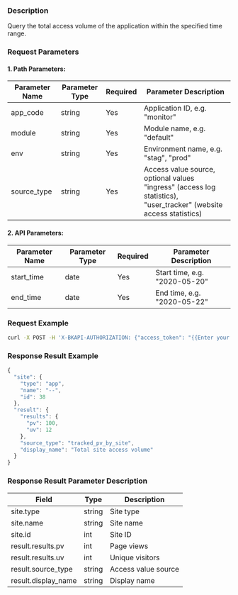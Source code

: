 ### Description

Query the total access volume of the application within the specified time range.

### Request Parameters

#### 1. Path Parameters:

|   Parameter Name   |    Parameter Type  |  Required  |     Parameter Description     |
| ------------ | ------------ | ------ | ---------------- |
| app_code   | string | Yes | Application ID, e.g. "monitor" |
| module   | string | Yes | Module name, e.g. "default" |
| env   | string | Yes | Environment name, e.g. "stag", "prod" |
| source_type   | string | Yes | Access value source, optional values "ingress" (access log statistics), "user_tracker" (website access statistics) |

#### 2. API Parameters:

|   Parameter Name   |    Parameter Type  |  Required  |     Parameter Description     |
| ------------ | ------------ | ------ | ---------------- |
| start_time   | date | Yes | Start time, e.g. "2020-05-20" |
| end_time   | date | Yes | End time, e.g. "2020-05-22" |

### Request Example

```bash
curl -X POST -H 'X-BKAPI-AUTHORIZATION: {"access_token": "{{Enter your AccessToken}}"}' http://bkapi.example.com/api/bkpaas3/prod/bkapps/applications/{app_code}/modules/{module}/envs/{env}/analysis/m/{source_type}/metrics/total?start_time={start_time}&end_time={end_time}
```

### Response Result Example

```javascript
{
  "site": {
    "type": "app",
    "name": "--",
    "id": 38
  },
  "result": {
    "results": {
      "pv": 100,
      "uv": 12
    },
    "source_type": "tracked_pv_by_site",
    "display_name": "Total site access volume"
  }
}
```

### Response Result Parameter Description

| Field |   Type |  Description |
| ------ | ------ | ------ |
| site.type | string | Site type |
| site.name | string | Site name |
| site.id | int | Site ID |
| result.results.pv | int | Page views |
| result.results.uv | int | Unique visitors |
| result.source_type | string | Access value source |
| result.display_name | string | Display name |